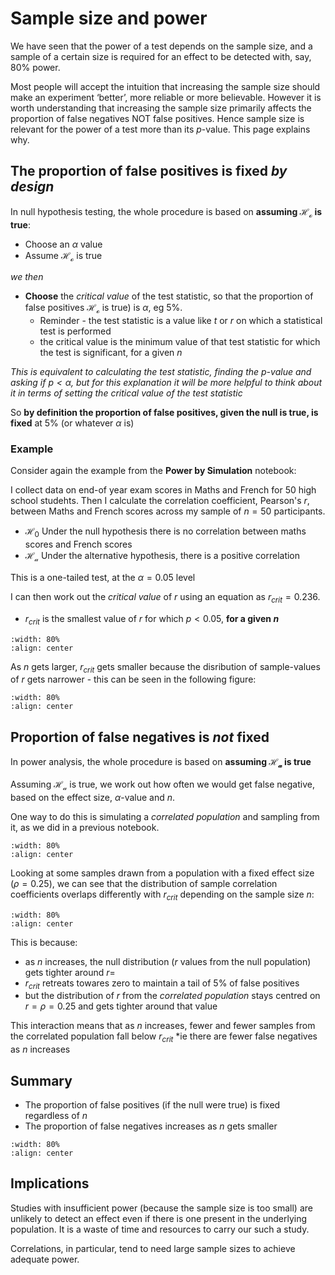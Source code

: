 # Sample size and power

We have seen that the power of a test depends on the sample size, and a sample of a certain size is required for an effect to be detected with, say, 80% power.

Most people will accept the intuition that increasing the sample size should make an experiment ‘better’, more reliable or more believable. However it is worth understanding that increasing the sample size primarily affects the proportion of false negatives NOT false positives. Hence sample size is relevant for the power of a test more than its $p$-value. This page explains why.

## The proportion of false positives is fixed *by design*

In null hypothesis testing, the whole procedure is based on **assuming $\mathcal{H_o}$ is true**:

* Choose an $\alpha$ value
* Assume $\mathcal{H_o}$ is true

*we then*

* **Choose** the *critical value* of the test statistic, so that the proportion of false positives $\mathcal{H_o}$ is true) is $\alpha$, eg 5%.
    * Reminder - the test statistic is a value like $t$ or $r$ on which a statistical test is performed 
    * the critical value is the minimum value of that test statistic for which the test is significant, for a given $n$
 
*This is equivalent to calculating the test statistic, finding the $p$-value and asking if $p \lt \alpha$, but for this explanation it will be more helpful to think about it in terms of setting the critical value of the test statistic*


So **by definition the proportion of false positives, given the null is true, is fixed** at 5% (or whatever $\alpha$ is)

### Example

Consider again the example from the **Power by Simulation** notebook:

I collect data on end-of year exam scores in Maths and French for 50 high school studehts. Then I calculate the correlation coefficient, Pearson's $r$, between Maths and French scores across my sample of $n=50$ participants.

* $\mathcal{H_0}$ Under the null hypothesis there is no correlation between maths scores and French scores
* $\mathcal{H_a}$ Under the alternative hypothesis, there is a positive correlation

This is a one-tailed test, at the $\alpha=0.05$ level

I can then work out the *critical value* of $r$ using an equation as $r_{crit}=0.236$.

* $r_{crit}$ is the smallest value of $r$ for which $p<0.05$, **for a given $n$**

```{image} https://raw.githubusercontent.com/jillxoreilly/StatsCourseBook_2024/main/images/Chp8_rCrit.png
:width: 80%
:align: center
```
As $n$ gets larger, $r_{crit}$ gets smaller because the disribution of sample-values of $r$ gets narrower - this can be seen in the following figure:

```{image} https://raw.githubusercontent.com/jillxoreilly/StatsCourseBook_2024/main/images/Chp8_rCrit_n.png
:width: 80%
:align: center
```

## Proportion of false negatives is *not* fixed

In power analysis, the whole procedure is based on **assuming $\mathcal{H_a}$ is true**

Assuming $\mathcal{H_a}$ is true, we work out how often we would get false negative, based on the effect size, $\alpha$-value and $n$.

One way to do this is simulating a *correlated population* and sampling from it, as we did in a previous notebook.

```{image} https://raw.githubusercontent.com/jillxoreilly/StatsCourseBook_2024/main/images/Chp8_rCrit_power.png
:width: 80%
:align: center
```

Looking at some samples drawn from a population with a fixed effect size ($\rho=0.25$), we can see that the distribution of sample correlation coefficients overlaps differently with $r_{crit}$ depending on the sample size $n$:


```{image} https://raw.githubusercontent.com/jillxoreilly/StatsCourseBook_2024/main/images/Chp8_pVsPower.png
:width: 80%
:align: center
```

This is because:
* as $n$ increases, the null distribution ($r$ values from the null population) gets tighter around $r=$
* $r_{crit}$ retreats towares zero to maintain a tail of 5% of false positives
* but the distribution of $r$ from the *correlated population* stays centred on $r=\rho=0.25$ and gets tighter around that value

This interaction means that as $n$ increases, fewer and fewer samples from the correlated population fall below $r_{crit}$
*ie there are fewer false negatives as $n$ increases

## Summary

* The proportion of false positives (if the null were true) is fixed regardless of $n$
* The proportion of false negatives increases as $n$ gets smaller


```{image} https://raw.githubusercontent.com/jillxoreilly/StatsCourseBook_2024/main/images/Chp8_nPower.png
:width: 80%
:align: center
```

## Implications

Studies with insufficient power (because the sample size is too small) are unlikely to detect an effect even if there is one present in the underlying population. It is a waste of time and resources to carry our such a study.

Correlations, in particular, tend to need large sample sizes to achieve adequate power.